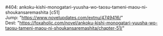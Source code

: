 #404: ankoku-kishi-monogatari-yuusha-wo-taosu-tameni-maou-ni-shoukansaremashita [c51] <br/>
Jump: "https://www.novelupdates.com/extnu/4749416/" <br/>
Dest: "https://foxaholic.com/novel/ankoku-kishi-monogatari-yuusha-wo-taosu-tameni-maou-ni-shoukansaremashita/chapter-51/"